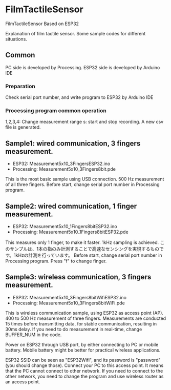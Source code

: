 # FilmTactileSensor
FilmTactileSensor Based on ESP32

Explanation of film tactile sensor. Some sample codes for different situations.

## Common
PC side is developed by Processing.
ESP32 side is developed by Arduino IDE

### Preparation
Check serial port number, and write program to ESP32 by Arduino IDE

### Processing program common operation 
1,2,3,4: Change measurement range
s: start and stop recording. A new csv file is generated.

## Sample1: wired communication, 3 fingers measurement.
- ESP32: Measurement5x10_3FingersESP32.ino
- Processing: Measurement5x10_3Fingers8bit.pde

This is the most basic sample using USB connection. 500 Hz measurement of all three fingers.
Before start, change serial port number in Processing program.

## Sample2: wired communication, 1 finger measurement.
- ESP32: Measurement5x10_1Fingers8bitESP32.ino
- Processing: Measurement5x10_1Fingers8bitESP32.pde

This measures only 1 finger, to make it faster. 1kHz sampling is achieved.
このサンプルは、1本の指のみ計測することで高速なセンシングを実現するものです。1kHzの計測を行っています。
Before start, change serial port number in Processing program.
Press "f" to change finger.

## Sample3: wireless communication, 3 fingers measurement.

- ESP32: Measurement5x10_3Fingers8bitWifiESP32.ino
- Processing: Measurement5x10_3Fingers8bitWiFi.pde

This is wireless communication sample, using ESP32 as access point (AP). 400 to 500 Hz measurement of three fingers.
Measurements are conducted 15 times before transmitting data, for stable communication, resulting in 30ms delay.
If you need to do measurement in real-time, change BUFFER_NUM in the code.

Power on ESP32 through USB port, by either connecting to PC or mobile battery.
Mobile battery might be better for practical wireless applications.

ESP32 SSID can be seen as "ESP32Wifi", and its password is "password" (you should change those).
Connect your PC to this access point. It means that the PC cannot connect to other network.
If you need to connect to the other network, you need to change the program and use wireless router as an access point.

